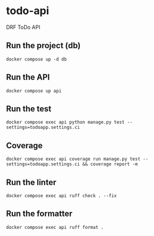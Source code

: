 # todo-api
DRF ToDo API

## Run the project (db)
`docker compose up -d db`

## Run the API
`docker compose up api`


## Run the test
`docker compose exec api python manage.py test --settings=todoapp.settings.ci`

## Coverage
```
docker compose exec api coverage run manage.py test --settings=todoapp.settings.ci && coverage report -m
```

## Run the linter
`docker compose exec api ruff check . --fix`

## Run the formatter
`docker compose exec api ruff format .`
